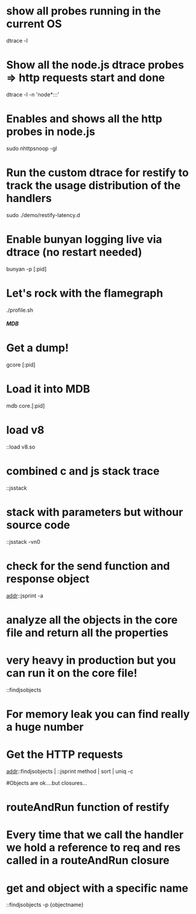 # show all probes running in the current OS
dtrace -l

# Show all the node.js dtrace probes => http requests start and done
dtrace -l -n 'node*:::'

# Enables and shows all the http probes in node.js
sudo nhttpsnoop -gl

# Run the custom dtrace for restify to track the usage distribution of the handlers
sudo ./demo/restify-latency.d

# Enable bunyan logging live via dtrace (no restart needed)
bunyan -p [:pid]

# Let's rock with the flamegraph
./profile.sh

##### MDB #####

# Get a dump!
gcore [:pid]

# Load it into MDB
mdb core.[:pid]

# load v8
::load v8.so

# combined c and js stack trace
::jsstack

# stack with parameters but withour source code
::jsstack -vn0

# check for the send function and response object
[addr]::jsprint -a

# analyze all the objects in the core file and return all the properties
# very heavy in production but you can run it on the core file!
::findjsobjects

# For memory leak you can find really a huge number
# Get the HTTP requests
[addr]::findjsobjects | ::jsprint method | sort | uniq -c

#Objects are ok....but closures...
# routeAndRun function of restify
[addr]::jssource

# Every time that we call the handler we hold a reference to req and res called in a routeAndRun closure

# get and object with a specific name
::findjsobjects -p {objectname}
